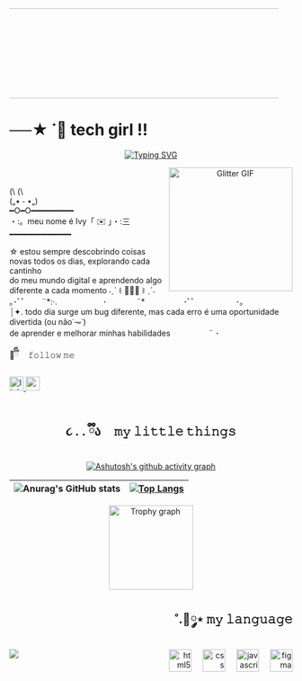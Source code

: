 <p align="center" style="margin:0; padding:0; overflow:hidden;">
  <img src="https://adriansblinkiecollection.neocities.org/g105.gif"
    style="
      width:120%;
      height:160px;
      object-fit:cover;
      display:block;
      margin-left:-10%;" />
</p>
</div>
<h1 align="left">──★ ˙🍓 tech girl !!</h1>
<div align="center" width="100%">
<a href="https://git.io/typing-svg"><img src="https://readme-typing-svg.herokuapp.com?font=Pixel+Sans&weight=900&duration=4999&pause=931&color=CE74A7&width=435&lines=welcome+to+my+profile+%E0%AB%AE%EA%92%B0%CB%B6+-+%CB%95+-%EA%92%B1%E1%83%90" alt="Typing SVG" /></a>
<p align="center">
  <img src="https://i7.glitter-graphics.org/pub/2142/2142437odvdo904nt.gif"
       align="right"
       valign="top"
       width="220"
       alt="Glitter GIF">  ㅤㅤㅤㅤㅤ  
<p align="left">(\ (\<br>(„• ֊ •„)<br>━O━O━━━━━━━━━<br>・:。meu nome é Ivy「 ✉️ 」・:三<br>━━━━━━━━━━━━━</p>
<p align="left">☆ estou sempre descobrindo coisas novas todos os dias, explorando cada cantinho <br>do meu  mundo digital e aprendendo algo diferente a cada momento ˗ˏˋ ꒰ 🍓🍒🍄 ꒱ ˎˊ˗
<br>｡･ﾟﾟ   ㅤㅤ¨*:·.ㅤㅤㅤㅤㅤㅤ   ･　ㅤㅤㅤ¨*ㅤㅤㅤㅤㅤ   ･ﾟﾟ     ㅤㅤㅤㅤㅤ    ･｡<br>┊✦. todo dia surge um bug diferente, mas cada erro é uma oportunidade divertida (ou não˙𐃷˙)<br> de aprender e melhorar minhas habilidades  ㅤㅤㅤㅤㅤ¨   ･　</p>
<p align="left">💋ྀིྀི  ㅤ𝚏𝚘𝚕𝚕𝚘𝚠 𝚖𝚎</p>
<div align="left">
  <a href="https://www.linkedin.com/in/ivycorreia/" target="_blank">
    <img src="https://img.shields.io/static/v1?message=LinkedIn&logo=linkedin&label=&color=0077B5&logoColor=white&labelColor=&style=flat" height="25" alt="linkedin logo"  />
  </a>
  <a href="https://www.ivycorreiadias@gmail.com" target="_blank">
    <img src="https://img.shields.io/static/v1?message=Gmail&logo=gmail&label=&color=D14836&logoColor=white&labelColor=&style=flat" height="25" alt="gmail logo"  />
  </a>
</div>

  <br> 
   
  <h2>૮ ․ ․ ྀིა  ㅤ𝚖𝚢 𝚕𝚒𝚝𝚝𝚕𝚎 𝚝𝚑𝚒𝚗𝚐𝚜 </h2>
  
  [![Ashutosh's github activity graph](https://github-readme-activity-graph.vercel.app/graph?username=IvyDias&bg_color=141321&color=90e8fe&line=fe428e&point=f8d847&area=true&hide_border=true)](https://github.com/ashutosh00710/github-readme-activity-graph)
  
 | ![Anurag's GitHub stats](https://github-readme-stats.vercel.app/api?username=IvyDias&show_icons=true&theme=radical)|[![Top Langs](https://github-readme-stats.vercel.app/api/top-langs/?username=anuraghazra&layout=donut&theme=radical)](https://github.com/anuraghazra/github-readme-stats)|
 |:-:|:-:|

<p align="center">
  <img src="https://github-profile-trophy.vercel.app/?username=IvyDias&theme=radical&row=1&column=-1&margin-w=8&margin-h=8&no-bg=false&no-frame=false" height="150" alt="Trophy graph" />
</p>
 <h2 align="right">˚.🎀༘⋆      𝚖𝚢 𝚕𝚊𝚗𝚐𝚞𝚊𝚐𝚎 </h2>
  <div align="right">
  <img src="https://skillicons.dev/icons?i=html" height="40" alt="html5 logo"  />
  <img width="12" />
  <img src="https://cdn.jsdelivr.net/gh/devicons/devicon/icons/css3/css3-original.svg" height="40" alt="css logo"  />
  <img width="12" />
  <img src="https://skillicons.dev/icons?i=js" height="40" alt="javascript logo"  />
  <img width="12" />
  <img src="https://cdn.jsdelivr.net/gh/devicons/devicon/icons/figma/figma-original.svg" height="40" alt="figma logo"  />
    <img  align="left" src="https://ssr-contributions-svg.vercel.app/_/CatsJuice?chart=3dbar&gap=0.6&scale=2&flatten=1&animation=wave&animation_duration=1&animation_delay=0.05&animation_amplitude=20&animation_frequency=0.5&animation_wave_center=0_0&format=svg&weeks=30&theme=pink">
</div>




###




